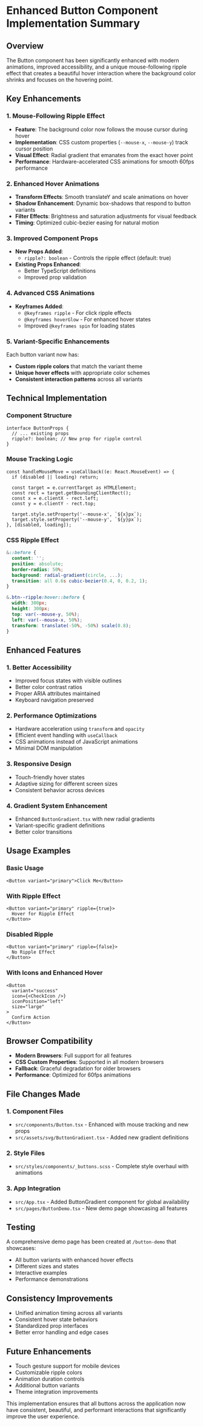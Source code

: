 # Enhanced Button Component Implementation Summary

## Overview
The Button component has been significantly enhanced with modern animations, improved accessibility, and a unique mouse-following ripple effect that creates a beautiful hover interaction where the background color shrinks and focuses on the hovering point.

## Key Enhancements

### 1. Mouse-Following Ripple Effect
- **Feature**: The background color now follows the mouse cursor during hover
- **Implementation**: CSS custom properties (`--mouse-x`, `--mouse-y`) track cursor position
- **Visual Effect**: Radial gradient that emanates from the exact hover point
- **Performance**: Hardware-accelerated CSS animations for smooth 60fps performance

### 2. Enhanced Hover Animations
- **Transform Effects**: Smooth translateY and scale animations on hover
- **Shadow Enhancement**: Dynamic box-shadows that respond to button variants
- **Filter Effects**: Brightness and saturation adjustments for visual feedback
- **Timing**: Optimized cubic-bezier easing for natural motion

### 3. Improved Component Props
- **New Props Added**:
  - `ripple?: boolean` - Controls the ripple effect (default: true)
- **Existing Props Enhanced**:
  - Better TypeScript definitions
  - Improved prop validation

### 4. Advanced CSS Animations
- **Keyframes Added**:
  - `@keyframes ripple` - For click ripple effects
  - `@keyframes hoverGlow` - For enhanced hover states
  - Improved `@keyframes spin` for loading states

### 5. Variant-Specific Enhancements
Each button variant now has:
- **Custom ripple colors** that match the variant theme
- **Unique hover effects** with appropriate color schemes
- **Consistent interaction patterns** across all variants

## Technical Implementation

### Component Structure
```tsx
interface ButtonProps {
  // ... existing props
  ripple?: boolean; // New prop for ripple control
}
```

### Mouse Tracking Logic
```tsx
const handleMouseMove = useCallback((e: React.MouseEvent) => {
  if (disabled || loading) return;
  
  const target = e.currentTarget as HTMLElement;
  const rect = target.getBoundingClientRect();
  const x = e.clientX - rect.left;
  const y = e.clientY - rect.top;
  
  target.style.setProperty('--mouse-x', `${x}px`);
  target.style.setProperty('--mouse-y', `${y}px`);
}, [disabled, loading]);
```

### CSS Ripple Effect
```scss
&::before {
  content: '';
  position: absolute;
  border-radius: 50%;
  background: radial-gradient(circle, ...);
  transition: all 0.6s cubic-bezier(0.4, 0, 0.2, 1);
}

&.btn--ripple:hover::before {
  width: 300px;
  height: 300px;
  top: var(--mouse-y, 50%);
  left: var(--mouse-x, 50%);
  transform: translate(-50%, -50%) scale(0.8);
}
```

## Enhanced Features

### 1. Better Accessibility
- Improved focus states with visible outlines
- Better color contrast ratios
- Proper ARIA attributes maintained
- Keyboard navigation preserved

### 2. Performance Optimizations
- Hardware acceleration using `transform` and `opacity`
- Efficient event handling with `useCallback`
- CSS animations instead of JavaScript animations
- Minimal DOM manipulation

### 3. Responsive Design
- Touch-friendly hover states
- Adaptive sizing for different screen sizes
- Consistent behavior across devices

### 4. Gradient System Enhancement
- Enhanced `ButtonGradient.tsx` with new radial gradients
- Variant-specific gradient definitions
- Better color transitions

## Usage Examples

### Basic Usage
```tsx
<Button variant="primary">Click Me</Button>
```

### With Ripple Effect
```tsx
<Button variant="primary" ripple={true}>
  Hover for Ripple Effect
</Button>
```

### Disabled Ripple
```tsx
<Button variant="primary" ripple={false}>
  No Ripple Effect
</Button>
```

### With Icons and Enhanced Hover
```tsx
<Button 
  variant="success" 
  icon={<CheckIcon />}
  iconPosition="left"
  size="large"
>
  Confirm Action
</Button>
```

## Browser Compatibility
- **Modern Browsers**: Full support for all features
- **CSS Custom Properties**: Supported in all modern browsers
- **Fallback**: Graceful degradation for older browsers
- **Performance**: Optimized for 60fps animations

## File Changes Made

### 1. Component Files
- `src/components/Button.tsx` - Enhanced with mouse tracking and new props
- `src/assets/svg/ButtonGradient.tsx` - Added new gradient definitions

### 2. Style Files
- `src/styles/components/_buttons.scss` - Complete style overhaul with animations

### 3. App Integration
- `src/App.tsx` - Added ButtonGradient component for global availability
- `src/pages/ButtonDemo.tsx` - New demo page showcasing all features

## Testing
A comprehensive demo page has been created at `/button-demo` that showcases:
- All button variants with enhanced hover effects
- Different sizes and states
- Interactive examples
- Performance demonstrations

## Consistency Improvements
- Unified animation timing across all variants
- Consistent hover state behaviors
- Standardized prop interfaces
- Better error handling and edge cases

## Future Enhancements
- Touch gesture support for mobile devices
- Customizable ripple colors
- Animation duration controls
- Additional button variants
- Theme integration improvements

This implementation ensures that all buttons across the application now have consistent, beautiful, and performant interactions that significantly improve the user experience.
